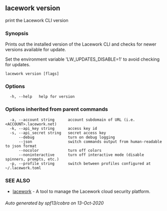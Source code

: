 ## lacework version

print the Lacework CLI version

### Synopsis


Prints out the installed version of the Lacework CLI and checks for newer
versions available for update.

Set the environment variable 'LW_UPDATES_DISABLE=1' to avoid checking for updates.

```
lacework version [flags]
```

### Options

```
  -h, --help   help for version
```

### Options inherited from parent commands

```
  -a, --account string      account subdomain of URL (i.e. <ACCOUNT>.lacework.net)
  -k, --api_key string      access key id
  -s, --api_secret string   secret access key
      --debug               turn on debug logging
      --json                switch commands output from human-readable to json format
      --nocolor             turn off colors
      --noninteractive      turn off interactive mode (disable spinners, prompts, etc.)
  -p, --profile string      switch between profiles configured at ~/.lacework.toml
```

### SEE ALSO

* [lacework](lacework.md)	 - A tool to manage the Lacework cloud security platform.

###### Auto generated by spf13/cobra on 13-Oct-2020
